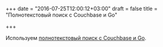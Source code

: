 +++
date = "2016-07-25T12:00:12+03:00"
draft = false
title = "Полнотекстовый поиск с Couchbase и Go"

+++

<p>Используем <a href="http://blog.couchbase.com/2016/july/using-full-text-search-fts-with-couchbase-in-a-golang-application">полнотекстовый поиск с&nbsp;Couchbase и Go</a>.</p>

